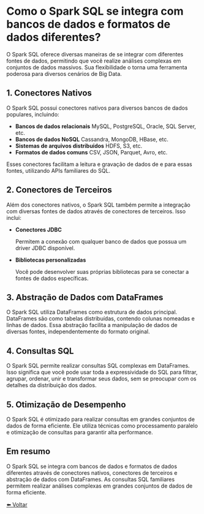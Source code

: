 # Como o Spark SQL se integra com bancos de dados e formatos de dados diferentes?

O Spark SQL oferece diversas maneiras de se integrar com diferentes fontes de dados, permitindo que você realize análises complexas em conjuntos de dados massivos. Sua flexibilidade o torna uma ferramenta poderosa para diversos cenários de Big Data.

## **1. Conectores Nativos**

O Spark SQL possui conectores nativos para diversos bancos de dados populares, incluindo:

* **Bancos de dados relacionais** MySQL, PostgreSQL, Oracle, SQL Server, etc.
* **Bancos de dados NoSQL** Cassandra, MongoDB, HBase, etc.
* **Sistemas de arquivos distribuídos** HDFS, S3, etc.
* **Formatos de dados comuns** CSV, JSON, Parquet, Avro, etc.

Esses conectores facilitam a leitura e gravação de dados de e para essas fontes, utilizando APIs familiares do SQL.

## **2. Conectores de Terceiros**

Além dos conectores nativos, o Spark SQL também permite a integração com diversas fontes de dados através de conectores de terceiros. Isso inclui:

* **Conectores JDBC** 
    
    Permitem a conexão com qualquer banco de dados que possua um driver JDBC disponível.

* **Bibliotecas personalizadas** 
    
    Você pode desenvolver suas próprias bibliotecas para se conectar a fontes de dados específicas.

## **3. Abstração de Dados com DataFrames**

O Spark SQL utiliza DataFrames como estrutura de dados principal. DataFrames são como tabelas distribuídas, contendo colunas nomeadas e linhas de dados. Essa abstração facilita a manipulação de dados de diversas fontes, independentemente do formato original.

## **4. Consultas SQL**

O Spark SQL permite realizar consultas SQL complexas em DataFrames. Isso significa que você pode usar toda a expressividade do SQL para filtrar, agrupar, ordenar, unir e transformar seus dados, sem se preocupar com os detalhes da distribuição dos dados.

## **5. Otimização de Desempenho**

O Spark SQL é otimizado para realizar consultas em grandes conjuntos de dados de forma eficiente. Ele utiliza técnicas como processamento paralelo e otimização de consultas para garantir alta performance.

## **Em resumo**

O Spark SQL se integra com bancos de dados e formatos de dados diferentes através de conectores nativos, conectores de terceiros e abstração de dados com DataFrames. As consultas SQL familiares permitem realizar análises complexas em grandes conjuntos de dados de forma eficiente.

[⬅️ Voltar](../apache_spark.md)